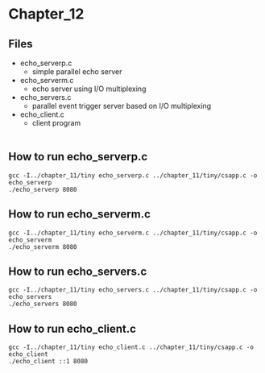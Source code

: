 # Chapter_12
## Files
- echo_serverp.c
  - simple parallel echo server
- echo_serverm.c
  - echo server using I/O multiplexing
- echo_servers.c
  - parallel event trigger server based on I/O multiplexing
- echo_client.c
  - client program
<br></br>

## How to run echo_serverp.c
```
gcc -I../chapter_11/tiny echo_serverp.c ../chapter_11/tiny/csapp.c -o echo_serverp
./echo_serverp 8080
```

## How to run echo_serverm.c
```
gcc -I../chapter_11/tiny echo_serverm.c ../chapter_11/tiny/csapp.c -o echo_serverm
./echo_serverm 8080
```

## How to run echo_servers.c
```
gcc -I../chapter_11/tiny echo_servers.c ../chapter_11/tiny/csapp.c -o echo_servers
./echo_servers 8080
```

## How to run echo_client.c
```
gcc -I../chapter_11/tiny echo_client.c ../chapter_11/tiny/csapp.c -o echo_client
./echo_client ::1 8080
```
